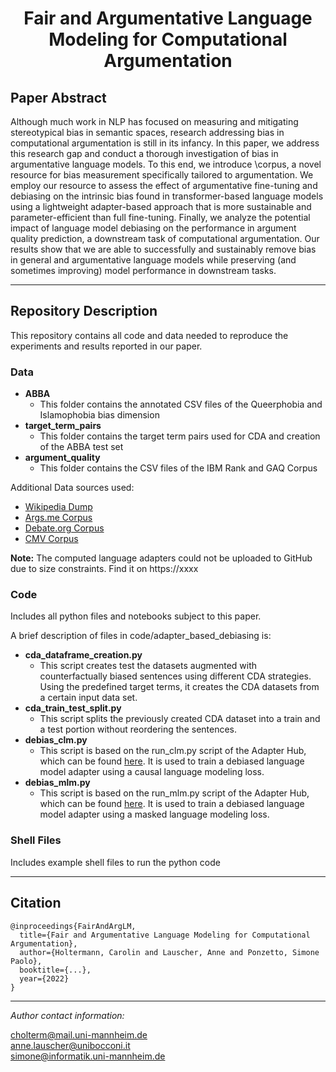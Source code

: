 
<h1 align="center">
<span>Fair and Argumentative Language Modeling for Computational Argumentation</span>
</h1>

## Paper Abstract
Although much work in NLP has focused on measuring and mitigating stereotypical bias in semantic spaces, research addressing bias in computational argumentation is still in its infancy. In this paper, we address this research gap and conduct a thorough investigation of bias in argumentative language models. To this end, we introduce \corpus, a novel resource for bias measurement specifically tailored to argumentation. We employ our resource to assess the effect of argumentative fine-tuning and debiasing on the intrinsic bias found in transformer-based language models using a lightweight adapter-based approach that is more sustainable and parameter-efficient than full fine-tuning. Finally, we analyze the potential impact of language model debiasing on the performance in argument quality prediction, a downstream task of computational argumentation. Our results show that we are able to successfully and sustainably remove bias in general and argumentative language models while preserving (and sometimes improving) model performance in downstream tasks.

------------------------
## Repository Description

This repository contains all code and data needed to reproduce the experiments and results reported in our paper.

### Data 

- **ABBA** 
    - This folder contains the annotated CSV files of the Queerphobia and Islamophobia bias dimension
- **target_term_pairs** 
    - This folder contains the target term pairs used for CDA and creation of the ABBA test set
- **argument_quality** 
    - This folder contains the CSV files of the IBM Rank and GAQ Corpus

Additional Data sources used:
- [Wikipedia Dump](https://huggingface.co/datasets/wikipedia)
- [Args.me Corpus](https://zenodo.org/record/4139439#.Yh0cQZPMITU)
- [Debate.org Corpus](https://drive.google.com/drive/folders/1xZw7OUl1nD5CihWubxsqGxyoVhj0a-5k)
- [CMV Corpus](https://zenodo.org/record/3778298#.Yh0ZHpPMIeY)

**Note:** The computed language adapters could not be uploaded to GitHub due to size constraints. Find it on https://xxxx


### Code

Includes all python files and notebooks subject to this paper.

A brief description of files in code/adapter_based_debiasing is:

- **cda_dataframe_creation.py**
    - This script creates test the datasets augmented with counterfactually biased sentences using different CDA strategies. Using the predefined target terms, it creates the CDA datasets from a certain input data set.
- **cda_train_test_split.py**
    - This script splits the previously created CDA dataset into a train and a test portion without reordering the sentences.
- **debias_clm.py**
    - This script is based on the run_clm.py script of the Adapter Hub, which can be found [here](https://github.com/Adapter-Hub/adapter-transformers/tree/master/examples/language-modeling). It is used to train a debiased language model adapter using a causal language modeling loss.
- **debias_mlm.py**
    - This script is based on the run_mlm.py script of the Adapter Hub, which can be found [here](https://github.com/Adapter-Hub/adapter-transformers/tree/master/examples/language-modeling). It is used to train a debiased language model adapter using a masked language modeling loss.




### Shell Files

Includes example shell files to run the python code

------------------------
## Citation

```
@inproceedings{FairAndArgLM,
  title={Fair and Argumentative Language Modeling for Computational Argumentation},
  author={Holtermann, Carolin and Lauscher, Anne and Ponzetto, Simone Paolo},
  booktitle={...},
  year={2022}
}
```


---
*Author contact information:*

cholterm@mail.uni-mannheim.de  
anne.lauscher@unibocconi.it  
simone@informatik.uni-mannheim.de
